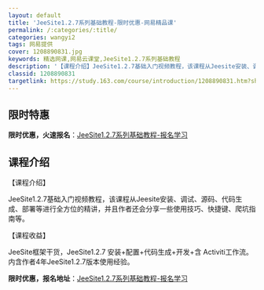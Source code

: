 ```yaml
---
layout: default
title: 'JeeSite1.2.7系列基础教程-限时优惠-网易精品课'
permalink: /:categories/:title/
categories: wangyi2
tags: 网易提供
cover: 1208890831.jpg
keywords: 精选网课,网易云课堂,JeeSite1.2.7系列基础教程
description: '【课程介绍】JeeSite1.2.7基础入门视频教程，该课程从Jeesite安装、调试、源码、代码生成、部署等进行全方位'
classid: 1208890831
targetlink: https://study.163.com/course/introduction/1208890831.htm?share=1&shareId=1025206652&utm_campaign=share&utm_medium=iphoneShare&utm_source=&utm_u=1025206652
---
```


## 限时特惠

**限时优惠，火速报名**：[JeeSite1.2.7系列基础教程-报名学习](https://study.163.com/course/introduction/1208890831.htm?share=1&shareId=1025206652&utm_campaign=share&utm_medium=iphoneShare&utm_source=&utm_u=1025206652)

## 课程介绍

【课程介绍】

JeeSite1.2.7基础入门视频教程，该课程从Jeesite安装、调试、源码、代码生成、部署等进行全方位的精讲，并且作者还会分享一些使用技巧、快捷键、爬坑指南等。

【课程收益】

JeeSite框架干货，JeeSite1.2.7 安装+配置+代码生成+开发+含 Activiti工作流。内含作者4年JeeSite1.2.7版本使用经验。

**限时优惠，报名地址**：[JeeSite1.2.7系列基础教程-报名学习](https://study.163.com/course/introduction/1208890831.htm?share=1&shareId=1025206652&utm_campaign=share&utm_medium=iphoneShare&utm_source=&utm_u=1025206652)

